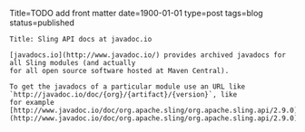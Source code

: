 Title=TODO add front matter 
date=1900-01-01
type=post
tags=blog
status=published
~~~~~~
Title: Sling API docs at javadoc.io

[javadocs.io](http://www.javadoc.io/) provides archived javadocs for all Sling modules (and actually
for all open source software hosted at Maven Central).

To get the javadocs of a particular module use an URL like `http://javadoc.io/doc/{org}/{artifact}/{version}`, like
for example [http://www.javadoc.io/doc/org.apache.sling/org.apache.sling.api/2.9.0](http://www.javadoc.io/doc/org.apache.sling/org.apache.sling.api/2.9.0)
